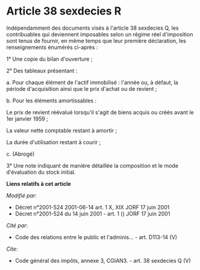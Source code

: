 # Article 38 sexdecies R

Indépendamment des documents visés à l'article 38 sexdecies Q, les contribuables qui deviennent imposables selon un régime
réel d'imposition sont tenus de fournir, en même temps que leur première déclaration, les renseignements énumérés ci-après : 

1° Une copie du bilan d'ouverture ; 

2° Des tableaux présentant : 

a. Pour chaque élément de l'actif immobilisé : l'année ou, à défaut, la période d'acquisition ainsi que le prix d'achat ou de
revient ; 

b. Pour les éléments amortissables : 

Le prix de revient réévalué lorsqu'il s'agit de biens acquis ou créés avant le 1er janvier 1959 ; 

La valeur nette comptable restant à amortir ; 

La durée d'utilisation restant à courir ; 

c. (Abrogé) 

3° Une note indiquant de manière détaillée la composition et le mode d'évaluation du stock initial.

**Liens relatifs à cet article**

_Modifié par_:

  - Décret n°2001-524 2001-06-14 art. 1 X, XIX JORF 17 juin 2001
  - Décret n°2001-524 du 14 juin 2001 - art. 1 () JORF 17 juin 2001

_Cité par_:

  - Code des relations entre le public et l'adminis... - art. D113-14 (V)

_Cite_:

  - Code général des impôts, annexe 3, CGIAN3. - art. 38 sexdecies Q (V)
